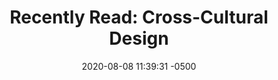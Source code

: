 ---
layout: post
title: "Recently Read: Cross-Cultural Design"
date: "2020-08-08 11:39:31 -0500"
---